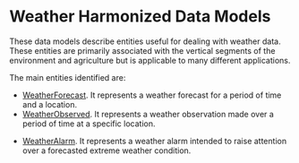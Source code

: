 # Weather Harmonized Data Models

These data models describe entities useful for dealing with weather data. These entities are primarily
associated with the vertical segments of the environment and agriculture but is applicable to
many different applications.

The main entities identified are:

+ [WeatherForecast](../WeatherForecast/doc/spec.md). It represents a weather forecast for a period of time and a location. 
+ [WeatherObserved](../WeatherObserved/doc/spec.md). It represents a weather observation made over a period of time at a specific location.
* [WeatherAlarm](../WeatherAlarm/doc/spec.md). It represents a weather alarm intended to raise attention over a forecasted extreme weather condition. 